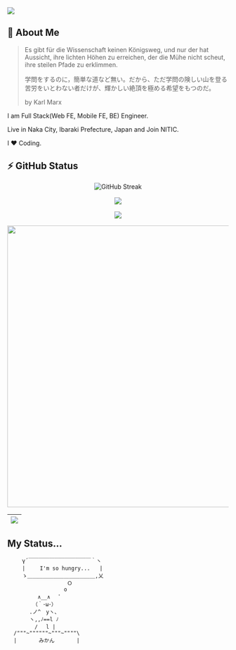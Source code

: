 <img src="https://capsule-render.vercel.app/api?text=Hi👋%20I'm%20koutyuke&animation=fadeIn&type=waving&color=gradient&height=128&fontSize=64&customColorList=2"/>

## 📖 About Me

> Es gibt für die Wissenschaft keinen Königsweg, und nur der hat Aussicht, ihre lichten Höhen zu erreichen, der die Mühe nicht scheut, ihre steilen Pfade zu erklimmen.
>
> 学問をするのに，簡単な道など無い。だから、ただ学問の険しい山を登る苦労をいとわない者だけが、輝かしい絶頂を極める希望をもつのだ。
>
> by Karl Marx

I am Full Stack(Web FE, Mobile FE, BE) Engineer.

Live in Naka City, Ibaraki Prefecture, Japan and Join NITIC.

I ❤️ Coding.

## ⚡ GitHub Status

<div style="display: flex; justify-content: center; align-content: center; width: 100%;">
    <img src="https://streak-stats.demolab.com?user=koutyuke&theme=ocean-gradient&hide_border=true&date_format=%5BY%20%5DM%20j&card_width=640&card_height=195" alt="GitHub Streak" />
</div>

<div style="display: flex; justify-content: center; align-content: center; width: 100%; padding-top: 1rem;">
  <img  src="https://github-readme-stats.vercel.app/api?username=koutyuke&card_width=640&show_icons=true&hide_border=true"/>
</div>

<div style="display: flex; justify-content: center; align-content: center; width: 100%; padding-top: 1rem;">
  <img  src="https://github-readme-stats.vercel.app/api/top-langs/?username=koutyuke&hide=jupyter%20notebook&card_width=640"/>
</div>

<div style="display: flex; justify-content: center; align-content: center; width: 100%; padding-top: 1rem;">
  <img  src="https://github-profile-trophy.vercel.app/?username=koutyuke&theme=algolia&no-frame=&column=5&margin-w=16&margin-h=16" width="640"/>
</div>

| ![](https://github-readme-stats.vercel.app/api?username=koutyuke&card_width=640&show_icons=true&hide_border=true) |
| :---------------------------------------------------------------------------------------------------------------: |

## My Status...

```
  　 γ´￣￣￣￣￣￣￣￣￣￣￣￣｀ヽ
  　 |　   I'm so hungry...   |
  　 ゝ＿＿＿＿＿＿＿＿＿＿＿＿＿,乂
                   Ｏ
                  o
   　　　　∧__∧ 　ﾟ
  　　　 （｀･ω･）
  　　　.ノ^　yヽ、
  　　　ヽ,,ﾉ==l ﾉ
  　　　　/ 　l |
  /"""~""""""~"""~""""\
  |       みかん       |
```
